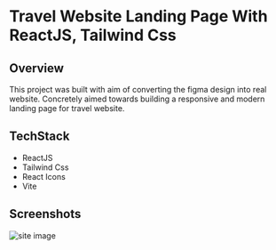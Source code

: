 # Travel Website Landing Page With ReactJS, Tailwind Css

## Overview
This project was built with aim of converting the figma design into real website. Concretely aimed towards building a responsive and modern landing page for travel website.

## TechStack
* ReactJS
* Tailwind Css
* React Icons
* Vite

## Screenshots
![site image](/images/ss.jpeg)


